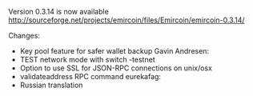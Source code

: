 Version 0.3.14 is now available
http://sourceforge.net/projects/emircoin/files/Emircoin/emircoin-0.3.14/

Changes:
* Key pool feature for safer wallet backup
Gavin Andresen:
* TEST network mode with switch -testnet
* Option to use SSL for JSON-RPC connections on unix/osx
* validateaddress RPC command
eurekafag:
* Russian translation
